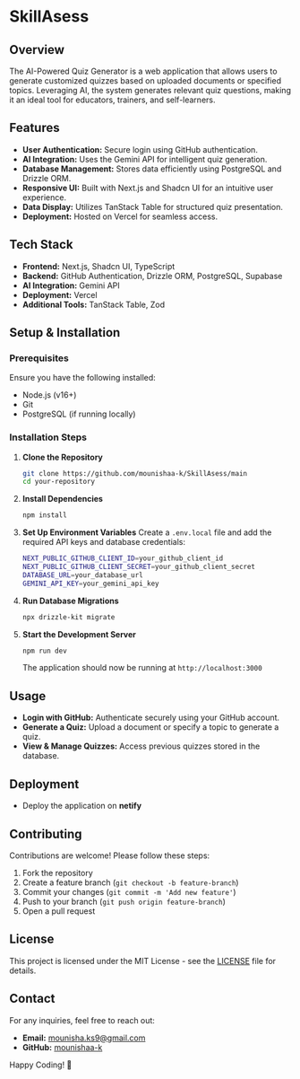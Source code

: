 # SkillAsess

## Overview
The AI-Powered Quiz Generator is a web application that allows users to generate customized quizzes based on uploaded documents or specified topics. Leveraging AI, the system generates relevant quiz questions, making it an ideal tool for educators, trainers, and self-learners.

## Features
- **User Authentication:** Secure login using GitHub authentication.
- **AI Integration:** Uses the Gemini API for intelligent quiz generation.
- **Database Management:** Stores data efficiently using PostgreSQL and Drizzle ORM.
- **Responsive UI:** Built with Next.js and Shadcn UI for an intuitive user experience.
- **Data Display:** Utilizes TanStack Table for structured quiz presentation.
- **Deployment:** Hosted on Vercel for seamless access.

## Tech Stack
- **Frontend:** Next.js, Shadcn UI, TypeScript
- **Backend:** GitHub Authentication, Drizzle ORM, PostgreSQL, Supabase
- **AI Integration:** Gemini API
- **Deployment:** Vercel
- **Additional Tools:** TanStack Table, Zod

## Setup & Installation
### Prerequisites
Ensure you have the following installed:
- Node.js (v16+)
- Git
- PostgreSQL (if running locally)

### Installation Steps
1. **Clone the Repository**
   ```sh
   git clone https://github.com/mounishaa-k/SkillAsess/main
   cd your-repository
   ```

2. **Install Dependencies**
   ```sh
   npm install
   ```

3. **Set Up Environment Variables**
   Create a `.env.local` file and add the required API keys and database credentials:
   ```sh
   NEXT_PUBLIC_GITHUB_CLIENT_ID=your_github_client_id
   NEXT_PUBLIC_GITHUB_CLIENT_SECRET=your_github_client_secret
   DATABASE_URL=your_database_url
   GEMINI_API_KEY=your_gemini_api_key
   ```

4. **Run Database Migrations**
   ```sh
   npx drizzle-kit migrate
   ```

5. **Start the Development Server**
   ```sh
   npm run dev
   ```
   The application should now be running at `http://localhost:3000`

## Usage
- **Login with GitHub:** Authenticate securely using your GitHub account.
- **Generate a Quiz:** Upload a document or specify a topic to generate a quiz.
- **View & Manage Quizzes:** Access previous quizzes stored in the database.

## Deployment
- Deploy the application on **netify** 

## Contributing
Contributions are welcome! Please follow these steps:
1. Fork the repository
2. Create a feature branch (`git checkout -b feature-branch`)
3. Commit your changes (`git commit -m 'Add new feature'`)
4. Push to your branch (`git push origin feature-branch`)
5. Open a pull request

## License
This project is licensed under the MIT License - see the [LICENSE](LICENSE) file for details.

## Contact
For any inquiries, feel free to reach out:
- **Email:** mounisha.ks9@gmail.com 
- **GitHub:** [mounishaa-k](https://github.com/mounishaa-k)

Happy Coding! 🚀


